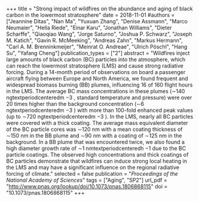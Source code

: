 +++
title = "Strong impact of wildfires on the abundance and aging of black carbon in the lowermost stratosphere"
date = 2018-11-01
#authors = ["Jeannine Ditas", "Nan Ma", "Yuxuan Zhang", "Denise Assmann", "Marco Neumaier", "Hella Riede", "Einar Karu", "Jonathan Williams", "Dieter Scharffe", "Qiaoqiao Wang", "Jorge Saturno", "Joshua P. Schwarz", "Joseph M. Katich", "Gavin R. McMeeking", "Andreas Zahn", "Markus Hermann", "Carl A. M. Brenninkmeijer", "Meinrat O. Andreae", "Ulrich Pöschl", "Hang Su", "Yafang Cheng"]
publication_types = ["2"]
abstract = "Wildfires inject large amounts of black carbon (BC) particles into the atmosphere, which can reach the lowermost stratosphere (LMS) and cause strong radiative forcing. During a 14-month period of observations on board a passenger aircraft flying between Europe and North America, we found frequent and widespread biomass burning (BB) plumes, influencing 16 of 160 flight hours in the LMS. The average BC mass concentrations in these plumes (∼140 ngtextperiodcenteredm −3 , standard temperature and pressure) were over 20 times higher than the background concentration (∼6 ngtextperiodcenteredm −3 ) with more than 100-fold enhanced peak values (up to ∼720 ngtextperiodcenteredm −3 ). In the LMS, nearly all BC particles were covered with a thick coating. The average mass equivalent diameter of the BC particle cores was ∼120 nm with a mean coating thickness of ∼150 nm in the BB plume and ∼90 nm with a coating of ∼125 nm in the background. In a BB plume that was encountered twice, we also found a high diameter growth rate of ∼1 nmtextperiodcenteredh −1 due to the BC particle coatings. The observed high concentrations and thick coatings of BC particles demonstrate that wildfires can induce strong local heating in the LMS and may have a significant influence on the regional radiative forcing of climate."
selected = false
publication = "*Proceedings of the National Academy of Sciences*"
tags = ["Aging", "SP2"]
url_pdf = "http://www.pnas.org/lookup/doi/10.1073/pnas.1806868115"
doi = "10.1073/pnas.1806868115"
+++
